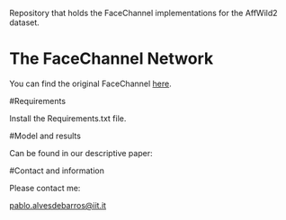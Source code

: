 Repository that holds the FaceChannel implementations for the AffWild2 dataset.

# The FaceChannel Network

You can find the original FaceChannel [here](https://github.com/pablovin/FaceChannel).

#Requirements

Install the Requirements.txt file.

#Model and results

Can be found in our descriptive paper: 


#Contact and information

Please contact me:

pablo.alvesdebarros@iit.it